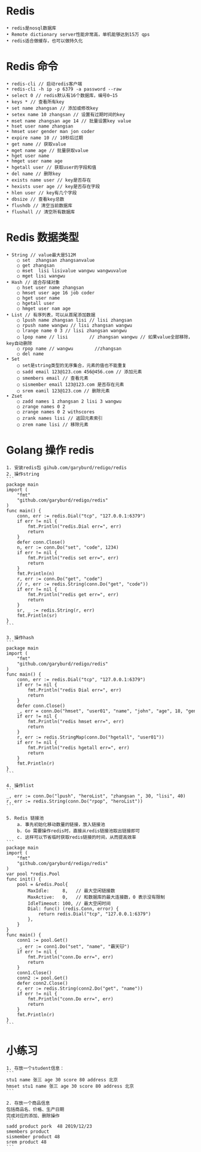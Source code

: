 # Redis
	• redis是nosql数据库
	• Remote dictionary server性能非常高，单机能够达到15万 qps
	• redis适合做缓存，也可以做持久化

# Redis 命令
	• redis-cli // 启动redis客户端
	• redis-cli -h ip -p 6379 -a password --raw 
	• select 0 // redis默认有16个数据库，编号0~15
	• keys * // 查看所有key
	• set name zhangsan // 添加或修改key
	• setex name 10 zhangsan // 设置有过期时间的key
	• mset name zhangsan age 14 // 批量设置key value
	• hset user name zhangsan
	• hmset user gender man jon coder
	• expire name 10 // 10秒后过期
	• get name // 获取value
	• mget name age // 批量获取value
	• hget user name
	• hmget user name age
	• hgetall user // 获取user的字段和值
	• del name // 删除key
	• exists name user // key是否存在
	• hexists user age // key是否存在字段
	• hlen user // key有几个字段
	• dbsize // 查看key总数
	• flushdb // 清空当前数据库
	• flushall // 清空所有数据库

# Redis 数据类型
	• String // value最大是512M
		○ set  zhangsan zhangsanvalue
		○ get zhangsan
		○ mset  lisi lisivalue wangwu wangwuvalue
		○ mget lisi wangwu
	• Hash // 适合存储对象
		○ hset user name zhangsan
		○ hmset user age 16 job coder
		○ hget user name
		○ hgetall user
		○ hmget user nam age
	• List // 有序列表，可以从首尾添加数据
		○ lpush name zhangsan lisi // lisi zhangsan
		○ rpush name wangwu // lisi zhangsan wangwu
		○ lrange name 0 3 // lisi zhangsan wangwu
		○ lpop name // lisi        // zhangsan wangwu // 如果value全部移除，key自动删除
		○ rpop name // wangwu        //zhangsan
		○ del name
	• Set
		○ set是string类型的无序集合，元素的值也不能重复
		○ sadd email 123@123.com 456@456.com // 添加元素
		○ smembers email // 查看元素
		○ sismember email 123@123.com 是否存在元素
		○ srem eamil 123@123.com // 删除元素
	• Zset
		○ zadd names 1 zhangsan 2 lisi 3 wangwu
		○ zrange names 0 2
		○ zrange names 0 2 withscores
		○ zrank names lisi // 返回元素索引
		○ zrem name lisi // 移除元素

# Golang 操作 redis
	1. 安装redis包 gihub.com/garyburd/redigo/redis
	2. 操作string
	```
    package main
	import (
	    "fmt"
	    "github.com/garyburd/redigo/redis"
	)
	func main() {
	    conn, err := redis.Dial("tcp", "127.0.0.1:6379")
	    if err != nil {
	        fmt.Println("redis.Dial err=", err)
	        return
	    }
	    defer conn.Close()
	    n, err := conn.Do("set", "code", 1234)
	    if err != nil {
	        fmt.Println("redis set err=", err)
	        return
	    }
	    fmt.Println(n)
	    r, err := conn.Do("get", "code")
	    // r, err := redis.String(conn.Do("get", "code"))
	    if err != nil {
	        fmt.Println("redis get err=", err)
	        return
	    }
	    sr, _ := redis.String(r, err)
	    fmt.Println(sr)
	}
	```

	3. 操作hash
	```
    package main
	import (
	    "fmt"
	    "github.com/garyburd/redigo/redis"
	)
	func main() {
	    conn, err := redis.Dial("tcp", "127.0.0.1:6379")
	    if err != nil {
	        fmt.Println("redis Dial err=", err)
	        return
	    }
	    defer conn.Close()
	    _, err = conn.Do("hmset", "user01", "name", "john", "age", 18, "gender", "male")
	    if err != nil {
	        fmt.Println("redis hmset err=", err)
	        return
	    }
	    r, err := redis.StringMap(conn.Do("hgetall", "user01"))
	    if err != nil {
	        fmt.Println("redis hgetall err=", err)
	        return
	    }
	    fmt.Println(r)
	}
	```

	4. 操作list
	```
    _, err := conn.Do("lpush", "heroList", "zhangsan ", 30, "lisi", 40)
	r, err := redis.String(conn.Do("rpop", "heroList"))
    ```

	5. Redis 链接池
		a. 事先初始化移动数量的链接，放入链接池
		b. Go 需要操作redis时，直接从redis链接池取出链接即可
		c. 这样可以节省临时获取redis链接的时间，从而提高效率
	```
    package main
	import (
	    "fmt"
	    "github.com/garyburd/redigo/redis"
	)
	var pool *redis.Pool
	func init() {
	    pool = &redis.Pool{
	        MaxIdle:     8,   // 最大空闲链接数
	        MaxActive:   0,   // 和数据库的最大连接数，0 表示没有限制
	        IdleTimeout: 100, // 最大空闲时间
	        Dial: func() (redis.Conn, error) {
	            return redis.Dial("tcp", "127.0.0.1:6379")
	        },
	    }
	}
	func main() {
	    conn1 := pool.Get()
	    _, err := conn1.Do("set", "name", "霸天🐱")
	    if err != nil {
	        fmt.Println("conn.Do err=", err)
	        return
	    }
	    conn1.Close()
	    conn2 := pool.Get()
	    defer conn2.Close()
	    r, err := redis.String(conn2.Do("get", "name"))
	    if err != nil {
	        fmt.Println("conn.Do err=", err)
	        return
	    }
	    fmt.Println(r)
	}
	```

# 小练习
	1. 存放一个student信息：
	```
    stu1 name 张三 age 30 score 80 address 北京
	hmset stu1 name 张三 age 30 score 80 address 北京
	```

	2. 存放一个商品信息
	包括商品名、价格、生产日期
	完成对应的添加、删除操作
	```
    sadd product pork  48 2019/12/23
	smembers product
	sismember product 48
	srem product 48
    ```